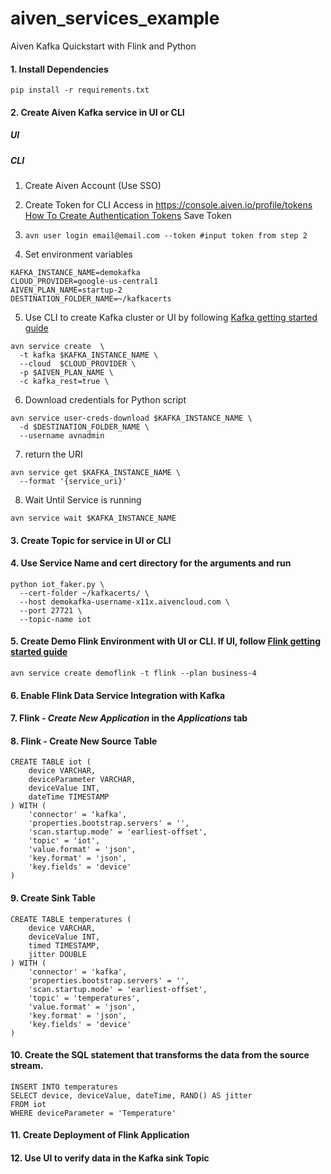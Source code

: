# aiven_services_example
Aiven Kafka Quickstart with Flink and Python

#### 1. Install Dependencies
```pip install -r requirements.txt```

#### 2. Create Aiven Kafka service in UI or CLI
##### UI

##### CLI

1. Create Aiven Account (Use SSO)
2. Create Token for CLI Access in https://console.aiven.io/profile/tokens [How To Create Authentication Tokens](https://docs.aiven.io/docs/platform/howto/create_authentication_token)
Save Token
3. `avn user login email@email.com --token #input token from step 2`

4. Set environment variables
```
KAFKA_INSTANCE_NAME=demokafka
CLOUD_PROVIDER=google-us-central1
AIVEN_PLAN_NAME=startup-2
DESTINATION_FOLDER_NAME=~/kafkacerts
```

5. Use CLI to create Kafka cluster or UI by following [Kafka getting started guide](https://docs.aiven.io/docs/products/kafka/getting-started)
```
avn service create  \
  -t kafka $KAFKA_INSTANCE_NAME \
  --cloud  $CLOUD_PROVIDER \
  -p $AIVEN_PLAN_NAME \
  -c kafka_rest=true \
```

6. Download credentials for Python script
```
avn service user-creds-download $KAFKA_INSTANCE_NAME \
  -d $DESTINATION_FOLDER_NAME \
  --username avnadmin
```

7. return the URI
```
avn service get $KAFKA_INSTANCE_NAME \                
  --format '{service_uri}'
```

8. Wait Until Service is running
```
avn service wait $KAFKA_INSTANCE_NAME
```

#### 3. Create Topic for service in UI or CLI

#### 4. Use Service Name and cert directory for the arguments and run

```
python iot_faker.py \                                           
  --cert-folder ~/kafkacerts/ \
  --host demokafka-username-x11x.aivencloud.com \
  --port 27721 \
  --topic-name iot
```

#### 5. Create Demo Flink Environment with UI or CLI. If UI, follow [Flink getting started guide](https://docs.aiven.io/docs/products/flink/getting-started)

`avn service create demoflink -t flink --plan business-4`

#### 6. Enable Flink Data Service Integration with Kafka

#### 7. Flink - _Create New Application_ in the *Applications* tab

#### 8. Flink - Create New Source Table  
```
CREATE TABLE iot (
    device VARCHAR,
    deviceParameter VARCHAR,
    deviceValue INT,
    dateTime TIMESTAMP
) WITH (
    'connector' = 'kafka',
    'properties.bootstrap.servers' = '',
    'scan.startup.mode' = 'earliest-offset',
    'topic' = 'iot',
    'value.format' = 'json',
    'key.format' = 'json',
    'key.fields' = 'device'
)
```

#### 9. Create Sink Table
```
CREATE TABLE temperatures (
    device VARCHAR,
    deviceValue INT,
    timed TIMESTAMP,
    jitter DOUBLE
) WITH (
    'connector' = 'kafka',
    'properties.bootstrap.servers' = '',
    'scan.startup.mode' = 'earliest-offset',
    'topic' = 'temperatures',
    'value.format' = 'json',
    'key.format' = 'json',
    'key.fields' = 'device'
)
```

#### 10. Create the SQL statement that transforms the data from the source stream.
```
INSERT INTO temperatures
SELECT device, deviceValue, dateTime, RAND() AS jitter
FROM iot
WHERE deviceParameter = 'Temperature'
```

#### 11. Create Deployment of Flink Application

#### 12. Use UI to verify data in the Kafka sink Topic